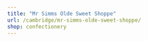 ```yaml
---
title: "Mr Simms Olde Sweet Shoppe"
url: /cambridge/mr-simms-olde-sweet-shoppe/
shop: confectionery
---
```

